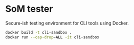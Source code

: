 # SoM tester

Secure-ish testing environment for CLI tools using Docker.

```bash
docker build -t cli-sandbox .
docker run --cap-drop=ALL -it cli-sandbox
```
